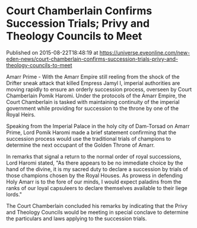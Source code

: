 # Court Chamberlain Confirms Succession Trials; Privy and Theology Councils to Meet
Published on 2015-08-22T18:48:19 at https://universe.eveonline.com/new-eden-news/court-chamberlain-confirms-succession-trials-privy-and-theology-councils-to-meet

Amarr Prime - With the Amarr Empire still reeling from the shock of the Drifter sneak attack that killed Empress Jamyl I, imperial authorities are moving rapidly to ensure an orderly succession process, overseen by Court Chamberlain Pomik Haromi. Under the protocols of the Amarr Empire, the Court Chamberlain is tasked with maintaining continuity of the imperial government while providing for succession to the throne by one of the Royal Heirs.

Speaking from the Imperial Palace in the holy city of Dam-Torsad on Amarr Prime, Lord Pomik Haromi made a brief statement confirming that the succession process would use the traditional trials of champions to determine the next occupant of the Golden Throne of Amarr. 

In remarks that signal a return to the normal order of royal successions, Lord Haromi stated, "As there appears to be no immediate choice by the hand of the divine, it is my sacred duty to declare a succession by trials of those champions chosen by the Royal Houses. As prowess in defending Holy Amarr is to the fore of our minds, I would expect paladins from the ranks of our loyal capsuleers to declare themselves available to their liege lords."

The Court Chamberlain concluded his remarks by indicating that the Privy and Theology Councils would be meeting in special conclave to determine the particulars and laws applying to the succession trials.
